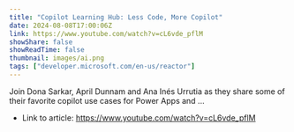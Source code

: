```yaml
---
title: "Copilot Learning Hub: Less Code, More Copilot"
date: 2024-08-08T17:00:06Z
link: https://www.youtube.com/watch?v=cL6vde_pflM
showShare: false
showReadTime: false
thumbnail: images/ai.png
tags: ["developer.microsoft.com/en-us/reactor"]
---
```

Join Dona Sarkar, April Dunnam and Ana Inés Urrutia as they share some of their favorite copilot use cases for Power Apps and ...

- Link to article: https://www.youtube.com/watch?v=cL6vde_pflM
